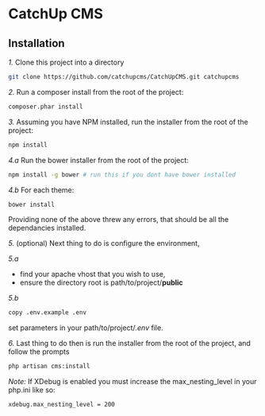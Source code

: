 # CatchUp CMS

## Installation

*1.*
Clone this project into a directory
```bash
git clone https://github.com/catchupcms/CatchUpCMS.git catchupcms
```

*2.*
Run a composer install from the root of the project:
```bash
composer.phar install
```

*3.*
Assuming you have NPM installed, run the installer from the root of the project:
```bash
npm install
```

*4.a*
Run the bower installer from the root of the project:
```bash
npm install -g bower # run this if you dont have bower installed
```

*4.b*
For each theme:
```bash
bower install
```

Providing none of the above threw any errors, that should be all the dependancies installed.

*5.*
(optional) Next thing to do is configure the environment,

*5.a*
* find your apache vhost that you wish to use,
* ensure the directory root is path/to/project/**public**

*5.b*
```bash
copy .env.example .env
```
set parameters in your path/to/project/*.env* file.

*6.*
Last thing to do then is run the installer from the root of the project, and follow the prompts
```bash
php artisan cms:install
```

*Note:* If XDebug is enabled you must increase the max_nesting_level in your php.ini like so:
```
xdebug.max_nesting_level = 200
```

